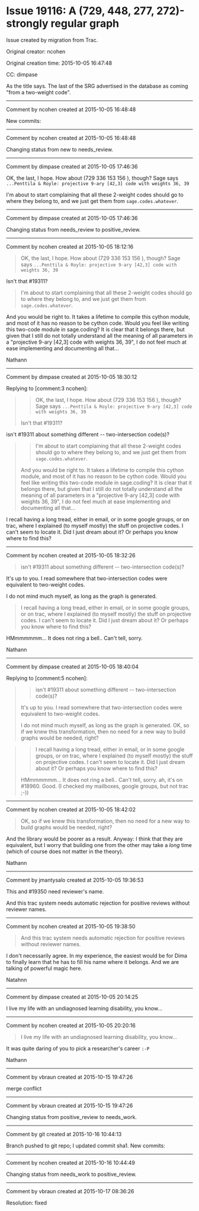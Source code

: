 # Issue 19116: A (729, 448, 277, 272)-strongly regular graph

Issue created by migration from Trac.

Original creator: ncohen

Original creation time: 2015-10-05 16:47:48

CC:  dimpase

As the title says. The last of the SRG advertised in the database as coming "from a two-weight code".


---

Comment by ncohen created at 2015-10-05 16:48:48

New commits:


---

Comment by ncohen created at 2015-10-05 16:48:48

Changing status from new to needs_review.


---

Comment by dimpase created at 2015-10-05 17:46:36

OK, the last, I hope. How about (729  336  153  156 ), though? Sage says 
`...Penttila & Royle: projective 9-ary [42,3] code with weights 36, 39`

I'm about to start complaining that all these 2-weight codes should go to where they belong to, and we just get them from `sage.codes.whatever`.


---

Comment by dimpase created at 2015-10-05 17:46:36

Changing status from needs_review to positive_review.


---

Comment by ncohen created at 2015-10-05 18:12:16

> OK, the last, I hope. How about (729  336  153  156 ), though? Sage says 
> `...Penttila & Royle: projective 9-ary [42,3] code with weights 36, 39`

Isn't that #19311?

> I'm about to start complaining that all these 2-weight codes should go to where they belong to, and we just get them from `sage.codes.whatever`.

And you would be right to. It takes a lifetime to compile this cython module, and most of it has no reason to be cython code. Would you feel like writing this two-code module in sage.coding? It is clear that it belongs there, but given that I still do not totally understand all the meaning of all parameters in a "projective 9-ary [42,3] code with weights 36, 39", I do not feel much at ease implementing and documenting all that...

Nathann


---

Comment by dimpase created at 2015-10-05 18:30:12

Replying to [comment:3 ncohen]:
> > OK, the last, I hope. How about (729  336  153  156 ), though? Sage says 
> > `...Penttila & Royle: projective 9-ary [42,3] code with weights 36, 39`
> 
> Isn't that #19311?

isn't #19311 about something different -- two-intersection code(s)?

> 
> > I'm about to start complaining that all these 2-weight codes should go to where they belong to, and we just get them from `sage.codes.whatever`.
> 
> And you would be right to. It takes a lifetime to compile this cython module, and most of it has no reason to be cython code. Would you feel like writing this two-code module in sage.coding? It is clear that it belongs there, but given that I still do not totally understand all the meaning of all parameters in a "projective 9-ary [42,3] code with weights 36, 39", I do not feel much at ease implementing and documenting all that...


I recall having a long tread, either in email, or in some google groups, or on trac, where I explained (to myself mostly) the stuff on projective codes. I can't seem to locate it. Did I just dream about it? Or  perhaps you know where to find this?


---

Comment by ncohen created at 2015-10-05 18:32:26

> isn't #19311 about something different -- two-intersection code(s)?

It's up to you. I read somewhere that two-intersection codes were equivalent to two-weight codes.

I do not mind much myself, as long as the graph is generated. 

> I recall having a long tread, either in email, or in some google groups, or on trac, where I explained (to myself mostly) the stuff on projective codes. I can't seem to locate it. Did I just dream about it? Or  perhaps you know where to find this?

HMmmmmmm... It does not ring a bell.. Can't tell, sorry.

Nathann


---

Comment by dimpase created at 2015-10-05 18:40:04

Replying to [comment:5 ncohen]:
> > isn't #19311 about something different -- two-intersection code(s)?
> 
> It's up to you. I read somewhere that two-intersection codes were equivalent to two-weight codes.
> 
> I do not mind much myself, as long as the graph is generated.
OK, so if we knew this transformation, then no need for a new way to build graphs would be needed, right?

> 
> > I recall having a long tread, either in email, or in some google groups, or on trac, where I explained (to myself mostly) the stuff on projective codes. I can't seem to locate it. Did I just dream about it? Or  perhaps you know where to find this?
> 
> HMmmmmmm... It does not ring a bell.. Can't tell, sorry.
ah, it's on #18960. Good. (I checked my mailboxes, google groups, but not trac ;-))


---

Comment by ncohen created at 2015-10-05 18:42:02

> OK, so if we knew this transformation, then no need for a new way to build graphs would be needed, right?

And the library would be poorer as a result. Anyway: I think that they are equivalent, but I worry that building one from the other may take a *long* time (which of course does not matter in the theory).

Nathann


---

Comment by jmantysalo created at 2015-10-05 19:36:53

This and #19350 need reviewer's name.

And this trac system needs automatic rejection for positive reviews without reviewer names.


---

Comment by ncohen created at 2015-10-05 19:38:50

> And this trac system needs automatic rejection for positive reviews without reviewer names.

I don't necessarily agree. In my experience, the easiest would be for Dima to finally learn that he has to fill his name where it belongs. And we are talking of powerful magic here.

Natahnn


---

Comment by dimpase created at 2015-10-05 20:14:25

I live my life with an undiagnosed learning disability, you know...


---

Comment by ncohen created at 2015-10-05 20:20:16

> I live my life with an undiagnosed learning disability, you know...

It was quite daring of you to pick a researcher's career `:-P`

Nathann


---

Comment by vbraun created at 2015-10-15 19:47:26

merge conflict


---

Comment by vbraun created at 2015-10-15 19:47:26

Changing status from positive_review to needs_work.


---

Comment by git created at 2015-10-16 10:44:13

Branch pushed to git repo; I updated commit sha1. New commits:


---

Comment by ncohen created at 2015-10-16 10:44:49

Changing status from needs_work to positive_review.


---

Comment by vbraun created at 2015-10-17 08:36:26

Resolution: fixed
